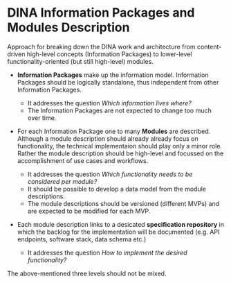 # DINA Information Packages and Modules Description

Approach for breaking down the DINA work and architecture from content-driven high-level concepts (Information Packages) to lower-level functionality-oriented (but still high-level) modules.

* __Information Packages__ make up the information model. Information Packages should be logically standalone, thus independent from other Information Packages.  
  * It addresses the question _Which information lives where?_ 
  * The Information Packages are not expected to change too much over time.

* For each Information Package one to many __Modules__ are described. Although a module description should already already focus on  functionality, the technical implementaion should play only a minor role. Rather the module description should be high-level and focussed on the accomplishment of use cases and workflows. 
  * It addresses the question _Which functionality needs to be considered per module?_
  * It should be possible to develop a data model from the module descriptions. 
  * The module descriptions should be versioned (different MVPs) and are expected to be modified for each MVP.

* Each module description links to a desicated __specification repository__ in which the backlog for the implementation will be documented (e.g. API endpoints, software stack, data schema etc.)
  * It addresses the question _How to implement the desired functionality?_


The above-mentioned three levels should not be mixed.
